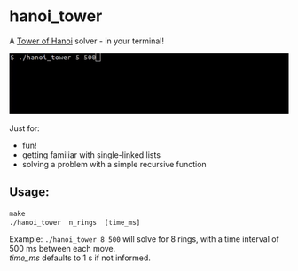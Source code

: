 # hanoi_tower

A [Tower of Hanoi](https://en.wikipedia.org/wiki/Tower_of_Hanoi) solver - in your terminal!

![hanoi tower solver in action](images/hanoi_tower_solver.gif)

Just for:
- fun!
- getting familiar with single-linked lists
- solving a problem with a simple recursive function

## Usage:
```
make
./hanoi_tower  n_rings  [time_ms]
```
Example: `./hanoi_tower 8 500` will solve for 8 rings, with a time interval of 500 ms between each move.  
*time_ms* defaults to 1 s if not informed.
